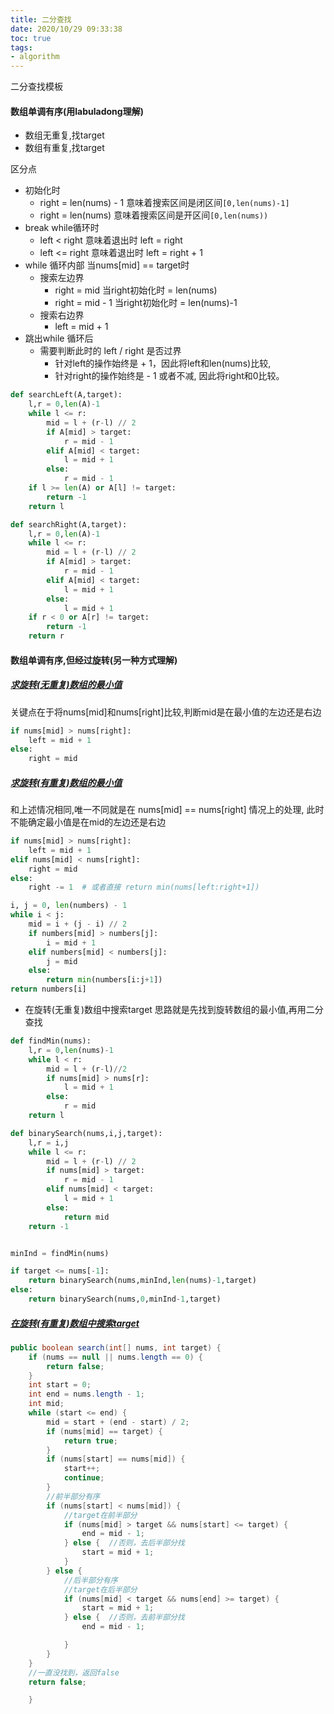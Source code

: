 ```yaml
---
title: 二分查找
date: 2020/10/29 09:33:38
toc: true
tags:
- algorithm
---
```


二分查找模板

<!--more-->

#### 数组单调有序(用labuladong理解)
* 数组无重复,找target
* 数组有重复,找target

区分点
* 初始化时
  * right = len(nums) - 1 意味着搜索区间是闭区间`[0,len(nums)-1]`
  * right = len(nums) 意味着搜索区间是开区间`[0,len(nums))`
* break while循环时
  * left < right 意味着退出时 left = right
  * left <= right 意味着退出时 left = right + 1
* while 循环内部 当nums[mid] == target时
  * 搜索左边界 
    * right = mid 当right初始化时 = len(nums) 
    * right = mid - 1 当right初始化时 = len(nums)-1
  * 搜索右边界 
    * left = mid + 1
* 跳出while 循环后
  * 需要判断此时的 left / right 是否过界
    * 针对left的操作始终是 + 1，因此将left和len(nums)比较, 
    * 针对right的操作始终是 - 1 或者不减, 因此将right和0比较。

```python
def searchLeft(A,target):
    l,r = 0,len(A)-1
    while l <= r:
        mid = l + (r-l) // 2
        if A[mid] > target:
            r = mid - 1 
        elif A[mid] < target:
            l = mid + 1
        else:
            r = mid - 1 
    if l >= len(A) or A[l] != target:
        return -1
    return l

def searchRight(A,target):
    l,r = 0,len(A)-1
    while l <= r:
        mid = l + (r-l) // 2
        if A[mid] > target:
            r = mid - 1 
        elif A[mid] < target:
            l = mid + 1
        else:
            l = mid + 1
    if r < 0 or A[r] != target:
        return -1
    return r
```

#### 数组单调有序,但经过旋转(另一种方式理解)
##### [求旋转(无重复)数组的最小值](https://leetcode-cn.com/problems/find-minimum-in-rotated-sorted-array/)
关键点在于将nums[mid]和nums[right]比较,判断mid是在最小值的左边还是右边

```python
if nums[mid] > nums[right]:
    left = mid + 1
else:
    right = mid
```

##### [求旋转(有重复)数组的最小值](https://leetcode-cn.com/problems/find-minimum-in-rotated-sorted-array-ii/)
和上述情况相同,唯一不同就是在 nums[mid] == nums[right] 情况上的处理, 此时不能确定最小值是在mid的左边还是右边
```python
if nums[mid] > nums[right]:
    left = mid + 1
elif nums[mid] < nums[right]:
    right = mid
else:
    right -= 1  # 或者直接 return min(nums[left:right+1])

i, j = 0, len(numbers) - 1
while i < j:
    mid = i + (j - i) // 2
    if numbers[mid] > numbers[j]:
        i = mid + 1
    elif numbers[mid] < numbers[j]:
        j = mid
    else:
        return min(numbers[i:j+1])
return numbers[i]
```

* 在旋转(无重复)数组中搜索target
思路就是先找到旋转数组的最小值,再用二分查找

```python
def findMin(nums):
    l,r = 0,len(nums)-1
    while l < r:
        mid = l + (r-l)//2
        if nums[mid] > nums[r]:
            l = mid + 1
        else:
            r = mid
    return l

def binarySearch(nums,i,j,target):
    l,r = i,j
    while l <= r:
        mid = l + (r-l) // 2
        if nums[mid] > target:
            r = mid - 1
        elif nums[mid] < target:
            l = mid + 1
        else:
            return mid
    return -1


minInd = findMin(nums)

if target <= nums[-1]:
    return binarySearch(nums,minInd,len(nums)-1,target)
else:
    return binarySearch(nums,0,minInd-1,target)
```

##### [在旋转(有重复)数组中搜索target](https://leetcode-cn.com/problems/search-in-rotated-sorted-array-ii/)

```java
public boolean search(int[] nums, int target) {
    if (nums == null || nums.length == 0) {
        return false;
    }
    int start = 0;
    int end = nums.length - 1;
    int mid;
    while (start <= end) {
        mid = start + (end - start) / 2;
        if (nums[mid] == target) {
            return true;
        }
        if (nums[start] == nums[mid]) {
            start++;
            continue;
        }
        //前半部分有序
        if (nums[start] < nums[mid]) {
            //target在前半部分
            if (nums[mid] > target && nums[start] <= target) {
                end = mid - 1;
            } else {  //否则，去后半部分找
                start = mid + 1;
            }
        } else {
            //后半部分有序
            //target在后半部分
            if (nums[mid] < target && nums[end] >= target) {
                start = mid + 1;
            } else {  //否则，去前半部分找
                end = mid - 1;

            }
        }
    }
    //一直没找到，返回false
    return false;

    }
```
